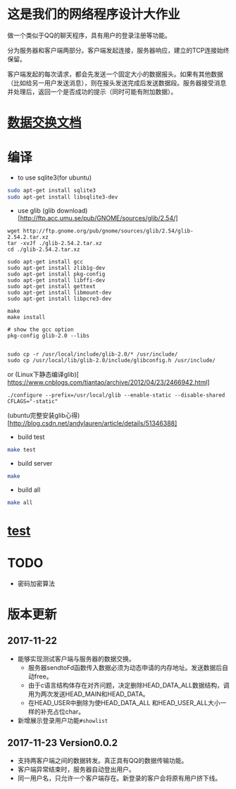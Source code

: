 # 这是我们的网络程序设计大作业

做一个类似于QQ的聊天程序，具有用户的登录注册等功能。

分为服务器和客户端两部分。客户端发起连接，服务器响应，建立的TCP连接始终保留。

客户端发起的每次请求，都会先发送一个固定大小的数据报头。如果有其他数据（比如给另一用户发送消息），则在报头发送完成后发送数据段。服务器接受消息并处理后，返回一个是否成功的提示（同时可能有附加数据）。



# [数据交换文档](./datachange.md)


# 编译

- to use sqlite3(for ubuntu)

```bash
sudo apt-get install sqlite3 
sudo apt-get install libsqlite3-dev
```

- use glib
  (glib download)[http://ftp.acc.umu.se/pub/GNOME/sources/glib/2.54/]

```
wget http://ftp.gnome.org/pub/gnome/sources/glib/2.54/glib-2.54.2.tar.xz
tar -xvJf ./glib-2.54.2.tar.xz
cd ./glib-2.54.2.tar.xz

sudo apt-get install gcc
sudo apt-get install zlib1g-dev
sudo apt-get install pkg-config
sudo apt-get install libffi-dev
sudo apt-get install gettext
sudo apt-get install libmount-dev
sudo apt-get install libpcre3-dev

make
make install

# show the gcc option 
pkg-config glib-2.0 --libs


sudo cp -r /usr/local/include/glib-2.0/* /usr/include/  
sudo cp /usr/local/lib/glib-2.0/include/glibconfig.h /usr/include/
```
or (Linux下静态编译glib)[ https://www.cnblogs.com/tiantao/archive/2012/04/23/2466942.html]

```
./configure --prefix=/usr/local/glib --enable-static --disable-shared CFLAGS="-static"
```





(ubuntu完整安装glib心得)[http://blog.csdn.net/andylauren/article/details/51346388]

- build test

```bash
make test
```
- build server

```bash
make 
```
- build all

```bash
make all
```

# [test](./test.md)


# TODO

- 密码加密算法



# 版本更新

## 2017-11-22
- ​能够实现测试客户端与服务器的数据交换。
  - 服务器sendtoFd函数传入数据必须为动态申请的内存地址。发送数据后自动free。
  - 由于c语言结构体存在对齐问题，决定删除HEAD_DATA_ALL数据结构，调用为两次发送HEAD_MAIN和HEAD_DATA。
  - 在HEAD_USER中删除为使HEAD_DATA_ALL 和HEAD_USER_ALL大小一样的补充占位char。
- 新增展示登录用户功能`#showlist`

## 2017-11-23 Version0.0.2
- 支持两客户端之间的数据转发。真正具有QQ的数据传输功能。
- 客户端异常结束时，服务器自动登出用户。
- 同一用户名，只允许一个客户端存在。新登录的客户会将原有用户挤下线。